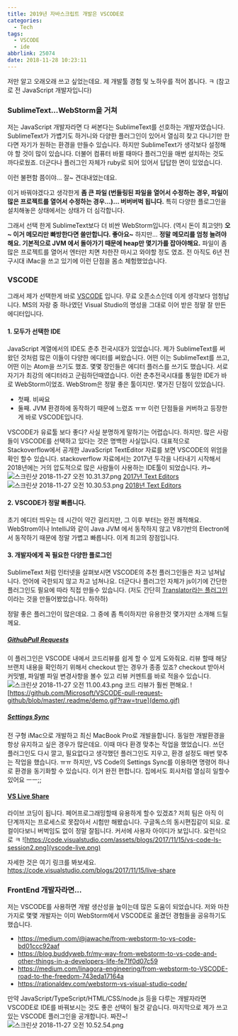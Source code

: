 ```yaml
---
title: 2019년 자바스크립트 개발은 VSCODE로
categories:
  - Tech
tags:
  - VSCODE
  - ide
abbrlink: 25074
date: 2018-11-28 10:23:11
---
```


저만 알고 오래오래 쓰고 싶었는데요.
제 개발툴 경험 및 노하우를 적어 봅니다. ㅋ (참고로 전 JavaScript 개발자입니다)

### SublimeText…WebStorm을 거쳐

저는 JavaScript 개발자라면 다 써본다는 SublimeText를 선호하는 개발자였습니다.
SublimeText가 가볍기도 하거니와 다양한 플러그인이 있어서 열심히 찾고 다니기만 한다면 자기가 원하는 환경을 만들수 있습니다. 하지만 SublimeText가 생각보다 설정해야 할 것이 많이 있습니다.
더불어 컴퓨터 바뀔 때마다 플러그인을 매번 설치하는 것도 까다로웠죠. 더군다나 플러그인 자체가 ruby로 되어 있어서 답답한 면이 있었습니다.

이런 불편함 쯤이야…
잘~ 견대내었는데요.

이거 바꿔야겠다고 생각한게 **좀 큰 파일 (번들링된 파일을 열어서 수정하는 경우, 파일이 많은 프로젝트를 열어서 수정하는 경우...)… 버버버벅 됩니다.**
특히 다양한 플로그인을 설치해놓은 상태에서는 상태가 더 심각합니다.

그래서 선택 한게 SublimeText보다 더 비싼 WebStorm입니다. (역시 돈이 최고얏!)
**오~ 이거 메모리만 빠방한다면 쓸만합니다. 좋아요~**
하지만… **정말 메모리를 엄청 늘려야해요. 기본적으로 JVM 에서 돌아가기 때문에 heap만 몇기가를 잡아야해요.**
파일이 좀 많은 프로젝트를 열어서 엔터만 치면 차한잔 마시고 와야할 정도 였죠.
전 아직도 6년 전 구시대 iMac을 쓰고 있기에 이런 단점을 몸소 체험했었습니다.

### VSCODE

그래서 제가 선택한게 바로 [VSCODE](https://code.visualstudio.com/) 입니다.
무료 오픈소스인데 이게 생각보다 엄청납니다.
MS의 자랑 중 하나였던 Visual Studio의 명성을 그대로 이어 받은 정말 잘 만든 에디터입니다.

#### 1. 모두가 선택한 IDE

JavaScript 계열에서의 IDE도 춘추 전국시대가 있었습니다.
제가 SublimeText를 써 왔던 것처럼 많은 이들이 다양한 에디터를 써왔습니다.
어떤 이는 SublimeText를 쓰고, 어떤 이는 Atom을 쓰기도 했죠. 몇몇 장인들은 에디터 플러스를 쓰기도 했습니다.
서로 자기가 최강의 에디터라고 군림하던때였습니다. 이런 춘추전국시대를 통일한 IDE가 바로 WebStorm이었죠.
WebStrom은 정말 좋은 툴이지만. 몇가진 단점이 있었습니다.

- 첫째. 비싸요
- 둘째. JVM 환경하에 동작하기 때문에 느렸죠 ㅠㅠ
  이런 단점들을 커버하고 등장한게 바로 VSCODE입니다.

VSCODE가 유료툴 보다 좋다? 사실 분명하게 말하기는 어렵습니다. 하지만. 많은 사람들이 VSCODE를 선택하고 있다는 것은 명백한 사실입니다.
대표적으로 Stackoverflow에서 공개한 JavaScript TextEditor 자료를 보면 VSCODE의 위엄을 확인 할수 있습니다.
stackoverflow 자료에서는 2017년 두각을 나타내기 시작해서 2018년에는 거의 압도적으로 많은 사람들이 사용하는 IDE툴이 되었습니다. 캬~
![스크린샷 2018-11-27 오전 10.31.37.png](2017-texteditor.png)
[2017년 Text Editors](https://2017.stateofjs.com/2017/other-tools/)
![스크린샷 2018-11-27 오전 10.30.53.png](2018-texteditor.png)
[2018년 Text Editors](https://2018.stateofjs.com/other-tools/)

#### 2. VSCODE가 정말 빠릅니다.

초기 에디터 띄우는 데 시간이 약간 걸리지만, 그 이후 부터는 완전 쾌적해요.
WebStrom이나 IntelliJ와 같이 Java JVM 에서 동작하지 않고 V8기반의 Electron에서 동작하기 때문에 정말 가볍고 빠릅니다.
이게 최고의 장점입니다.

#### 3. 개발자에게 꼭 필요한 다양한 플로그인

SublimeText 처럼 인터넷을 살펴보시면 VSCODE의 추천 플러그인들은 차고 넘쳐납니다.
언어에 국한되지 않고 차고 넘쳐나요. 더군다나 플러그인 자체가 js이기에 간단한 플러그인도 필요에 따라 직접 만들수 있습니다.
(저도 간단히 [Translator라는 플러그인](http://sculove.github.io/blog/2017/12/27/createvsextension/)이라는 것을 만들어봤었습니다. 하하하)

정말 좋은 플러그인이 많은데요.
그 중에 좀 특이하지만 유용한것 몇가지만 소개해 드릴께요.

##### [GithubPull Requests](https://marketplace.visualstudio.com/items?itemName=GitHub.VSCODE-pull-request-github)

이 플러그인은 VSCODE 내에서 코드리뷰를 쉽게 할 수 있게 도와줘요. 리뷰 할때 해당 브랜치 내용을 확인하기 위해서 checkout 받는 경우가 종종 있죠?
checkout 받아서 커밋별, 파일별 파일 변경사항을 볼수 있고 리뷰 커멘트를 바로 적을수 있습니다.
![스크린샷 2018-11-27 오전 11.00.43.png](pr-by-commit.png)
코드 리뷰가 훨씬 편해요.
![https://github.com/Microsoft/VSCODE-pull-request-github/blob/master/.readme/demo.gif?raw=true](demo.gif)

##### [Settings Sync](https://marketplace.visualstudio.com/items?itemName=Shan.code-settings-sync)

전 구형 iMac으로 개발하고 최신 MacBook Pro로 개발을합니다.
동일한 개발환경을 항상 유지하고 싶은 경우가 많은데요.
이때 마다 환경 맞추는 작업을 했었습니다. 쓰던 플러그인도 다시 깔고, 필요없다고 생각했던 플러그인도 지우고, 환경 설정도 매번 맞추는 작업을 했습니다. ㅠㅠ
하지만, VS Code의 Settings Sync를 이용하면 명령어 하나로 환경을 동기화할 수 있습니다.
이거 완전 편합니다.
집에서도 회사처럼 열심히 일할수 있어요 ㅡㅡ;;

#### [VS Live Share](https://marketplace.visualstudio.com/items?itemName=MS-vsliveshare.vsliveshare)

라이브 코딩이 됩니다. 페어프로그래밍할때 유용하게 할수 있겠죠?
저희 팀은 아직 이 단계까지는 프로세스로 못잡아서 시험만 해봤습니다. 구글독스의 동시편집같이 되요. 로컬이다보니 버벅임도 없이 정말 잘됩니다.
커서에 사용자 아이디가 보입니다. 요런식으로 ㅋ
![https://code.visualstudio.com/assets/blogs/2017/11/15/vs-code-ls-session2.png](vscode-live.png)

자세한 것은 여기 링크를 봐보세요.
https://code.visualstudio.com/blogs/2017/11/15/live-share

### FrontEnd 개발자라면...

저는 VSCODE를 사용하면 개발 생산성을 높이는데 많은 도움이 되었습니다.
저와 마찬가지로 몇몇 개발자는 이미 WebStorm에서 VSCODE로 옮겼던 경험들을 공유하기도 했습니다.

- https://medium.com/@jawache/from-webstorm-to-vs-code-bd01ccc92aaf
- https://blog.buddyweb.fr/my-way-from-webstorm-to-vs-code-and-other-things-in-a-developers-life-fe71f0d07c59
- https://medium.com/linagora-engineering/from-webstorm-to-VSCODE-road-to-the-freedom-743eda17164a
- https://rationaldev.com/webstorm-vs-visual-studio-code/

만약 JavaScript/TypeScript/HTML/CSS/node.js 등을 다루는 개발자라면 VSCODE로 IDE를 바꿔보시는 것도 좋은 선택이 될것 같습니다.
마지막으로 제가 쓰고 있는 VSCODE 플러그인을 공개합니다. 짜잔~!
![스크린샷 2018-11-27 오전 10.52.54.png](mylist.png)
